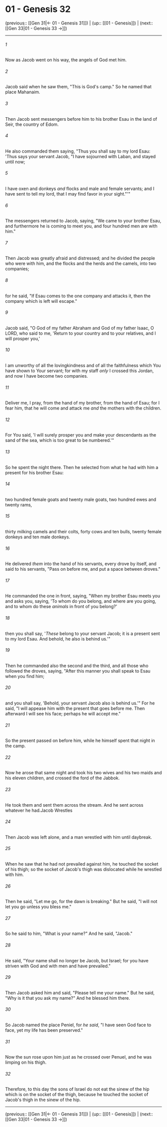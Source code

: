 # 01 - Genesis 32

(previous:: [[Gen 31|← 01 - Genesis 31]]) | (up:: [[01 - Genesis]]) | (next:: [[Gen 33|01 - Genesis 33 →]])

***


###### 1 
Now as Jacob went on his way, the angels of God met him. 

###### 2 
Jacob said when he saw them, "This is God's camp." So he named that place Mahanaim. 

###### 3 
Then Jacob sent messengers before him to his brother Esau in the land of Seir, the country of Edom. 

###### 4 
He also commanded them saying, "Thus you shall say to my lord Esau: 'Thus says your servant Jacob, "I have sojourned with Laban, and stayed until now; 

###### 5 
I have oxen and donkeys _and_ flocks and male and female servants; and I have sent to tell my lord, that I may find favor in your sight."'" 

###### 6 
The messengers returned to Jacob, saying, "We came to your brother Esau, and furthermore he is coming to meet you, and four hundred men are with him." 

###### 7 
Then Jacob was greatly afraid and distressed; and he divided the people who were with him, and the flocks and the herds and the camels, into two companies; 

###### 8 
for he said, "If Esau comes to the one company and attacks it, then the company which is left will escape." 

###### 9 
Jacob said, "O God of my father Abraham and God of my father Isaac, O LORD, who said to me, 'Return to your country and to your relatives, and I will prosper you,' 

###### 10 
I am unworthy of all the lovingkindness and of all the faithfulness which You have shown to Your servant; for with my staff _only_ I crossed this Jordan, and now I have become two companies. 

###### 11 
Deliver me, I pray, from the hand of my brother, from the hand of Esau; for I fear him, that he will come and attack me _and_ the mothers with the children. 

###### 12 
For You said, 'I will surely prosper you and make your descendants as the sand of the sea, which is too great to be numbered.'" 

###### 13 
So he spent the night there. Then he selected from what he had with him a present for his brother Esau: 

###### 14 
two hundred female goats and twenty male goats, two hundred ewes and twenty rams, 

###### 15 
thirty milking camels and their colts, forty cows and ten bulls, twenty female donkeys and ten male donkeys. 

###### 16 
He delivered _them_ into the hand of his servants, every drove by itself, and said to his servants, "Pass on before me, and put a space between droves." 

###### 17 
He commanded the one in front, saying, "When my brother Esau meets you and asks you, saying, 'To whom do you belong, and where are you going, and to whom do these _animals_ in front of you belong?' 

###### 18 
then you shall say, '_These_ belong to your servant Jacob; it is a present sent to my lord Esau. And behold, he also is behind us.'" 

###### 19 
Then he commanded also the second and the third, and all those who followed the droves, saying, "After this manner you shall speak to Esau when you find him; 

###### 20 
and you shall say, 'Behold, your servant Jacob also is behind us.'" For he said, "I will appease him with the present that goes before me. Then afterward I will see his face; perhaps he will accept me." 

###### 21 
So the present passed on before him, while he himself spent that night in the camp. 

###### 22 
Now he arose that same night and took his two wives and his two maids and his eleven children, and crossed the ford of the Jabbok. 

###### 23 
He took them and sent them across the stream. And he sent across whatever he had.Jacob Wrestles 

###### 24 
Then Jacob was left alone, and a man wrestled with him until daybreak. 

###### 25 
When he saw that he had not prevailed against him, he touched the socket of his thigh; so the socket of Jacob's thigh was dislocated while he wrestled with him. 

###### 26 
Then he said, "Let me go, for the dawn is breaking." But he said, "I will not let you go unless you bless me." 

###### 27 
So he said to him, "What is your name?" And he said, "Jacob." 

###### 28 
He said, "Your name shall no longer be Jacob, but Israel; for you have striven with God and with men and have prevailed." 

###### 29 
Then Jacob asked him and said, "Please tell me your name." But he said, "Why is it that you ask my name?" And he blessed him there. 

###### 30 
So Jacob named the place Peniel, for _he said_, "I have seen God face to face, yet my life has been preserved." 

###### 31 
Now the sun rose upon him just as he crossed over Penuel, and he was limping on his thigh. 

###### 32 
Therefore, to this day the sons of Israel do not eat the sinew of the hip which is on the socket of the thigh, because he touched the socket of Jacob's thigh in the sinew of the hip.

***

(previous:: [[Gen 31|← 01 - Genesis 31]]) | (up:: [[01 - Genesis]]) | (next:: [[Gen 33|01 - Genesis 33 →]])
